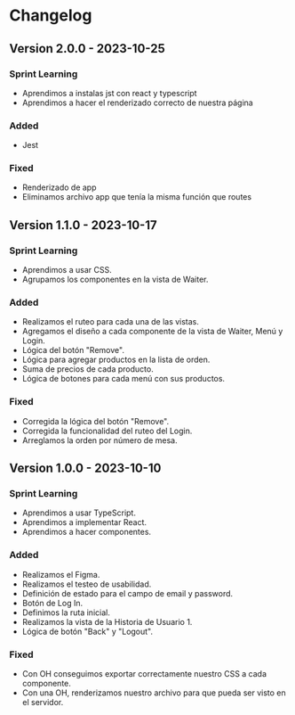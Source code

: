 # Changelog

## Version 2.0.0 - 2023-10-25

### Sprint Learning
- Aprendimos a instalas jst con react y typescript
- Aprendimos a hacer el renderizado correcto de nuestra página

### Added
- Jest

### Fixed
- Renderizado de app
- Eliminamos archivo app que tenía la misma función que routes

## Version 1.1.0 - 2023-10-17

### Sprint Learning
- Aprendimos a usar CSS.
- Agrupamos los componentes en la vista de Waiter.

### Added
- Realizamos el ruteo para cada una de las vistas.
- Agregamos el diseño a cada componente de la vista de Waiter, Menú y Login.
- Lógica del botón "Remove".
- Lógica para agregar productos en la lista de orden.
- Suma de precios de cada producto.
- Lógica de botones para cada menú con sus productos.

### Fixed
- Corregida la lógica del botón "Remove".
- Corregida la funcionalidad del ruteo del Login.
- Arreglamos la orden por número de mesa.

## Version 1.0.0 - 2023-10-10

### Sprint Learning
- Aprendimos a usar TypeScript.
- Aprendimos a implementar React.
- Aprendimos a hacer componentes.

### Added
- Realizamos el Figma.
- Realizamos el testeo de usabilidad.
- Definición de estado para el campo de email y password.
- Botón de Log In.
- Definimos la ruta inicial.
- Realizamos la vista de la Historia de Usuario 1.
- Lógica de botón "Back" y "Logout".

### Fixed
- Con OH conseguimos exportar correctamente nuestro CSS a cada componente.
- Con una OH, renderizamos nuestro archivo para que pueda ser visto en el servidor.
